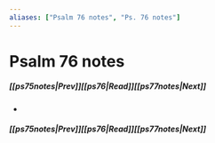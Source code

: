 ```yaml
---
aliases: ["Psalm 76 notes", "Ps. 76 notes"]
---
```

# Psalm 76 notes
##### <span class=arrow-left></span>[[ps75notes|Prev]]<span class=navigation-separator></span>[[ps76|Read]]<span class=navigation-separator></span>[[ps77notes|Next]]<span class=arrow-right></span>
- 
##### <span class=arrow-left></span>[[ps75notes|Prev]]<span class=navigation-separator></span>[[ps76|Read]]<span class=navigation-separator></span>[[ps77notes|Next]]<span class=arrow-right></span>